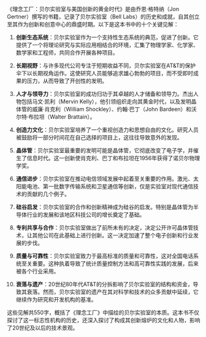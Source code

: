 《理念工厂：贝尔实验室与美国创新的黄金时代》是由乔恩·格特纳（Jon Gertner）撰写的书籍，记录了贝尔实验室（Bell Labs）的历史和成就，自其创立至其作为创新和创意中心的鼎盛时期。以下是这本书中的十个关键见解：

1. **创新生态系统**：贝尔实验室作为一个支持性生态系统的典范，促进了创新。它提供了一个将理论研究与实际应用相结合的环境，汇集了物理学家、化学家、数学家和工程师，共同合作开展各种项目。

2. **长期视野**：与许多现代公司专注于短期收益不同，贝尔实验室在AT&T的保护伞下以长期视角运作。这使研究人员能够追求雄心勃勃的项目，而不受即时成果的压力，从而导致了开创性的发明。

3. **人才与领导力**：贝尔实验室的成功归功于其卓越的人才储备和领导力。杰出人物包括马文·凯利（Mervin Kelly），他引领组织走向其黄金时代，以及发明晶体管的威廉·肖克利（William Shockley）、约翰·巴丁（John Bardeen）和沃尔特·布拉坦（Walter Brattain）。

4. **创造力文化**：贝尔实验室培养了一个重视创造力和思想自由的文化。研究人员被鼓励将一部分时间花在自己选择的项目上，这往往导致意外的发现。

5. **晶体管**：贝尔实验室最重要的发明可能是晶体管，它彻底改变了电子学，并催生了信息时代。这一创新使肖克利、巴丁和布拉坦在1956年获得了诺贝尔物理学奖。

6. **通信进步**：贝尔实验室在推动电信领域发展中起着至关重要的作用。激光、太阳能电池、第一批数字传输系统和卫星通信等创新，仅是实验室对现代通信技术的贡献的几个例子。

7. **硅谷启发**：贝尔实验室的合作和创新精神成为硅谷的启发。特别是晶体管为半导体行业的发展和该地区科技公司的增长奠定了基础。

8. **专利共享与合作**：贝尔实验室做出了前所未有的决定，决定公开许可晶体管技术，让其他公司在此基础上进行创新。这一决定加速了整个电子创新和行业发展的步伐。

9. **质量与可靠性**：贝尔实验室致力于最高标准的质量和可靠性，这对全国电话系统至关重要。这种执着导致了统计质量控制方法和高可靠性实践的发展，后来被各个行业采用。

10. **衰落与遗产**：20世纪80年代AT&T的分拆影响了贝尔实验室的结构和资金，导致其衰落。然而，贝尔实验室的遗产在其对科学和技术的众多贡献中延续，它继续作为研究和开发机构的基准。

这些见解共550字，概括了《理念工厂》中描绘的贝尔实验室的本质。这本书不仅探讨了这一标志性机构的历史，还深入探讨了构成其创新熔炉的文化和人物，影响了20世纪及以后的技术景观。